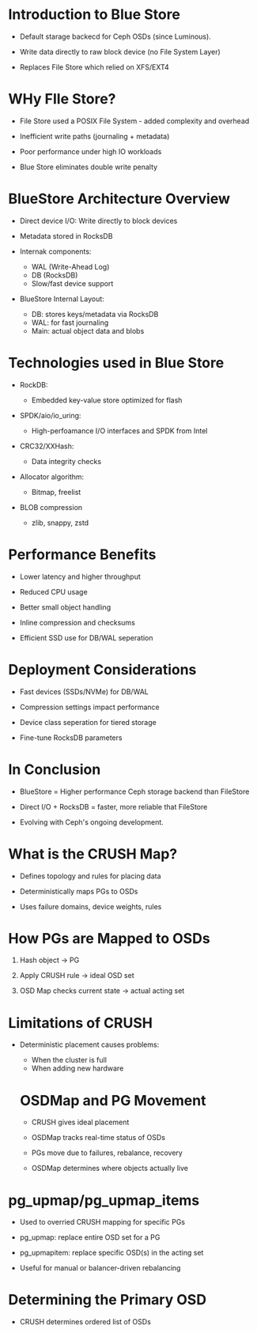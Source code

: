 # Introduction to Blue Store
- Default starage backecd for Ceph OSDs (since Luminous).

- Write data directly to raw block device (no File System Layer)

- Replaces File Store which relied on XFS/EXT4

# WHy FIle Store?
- File Store used a POSIX File System - added complexity and overhead

- Inefficient write paths (journaling + metadata)

- Poor performance under high IO workloads

- Blue Store eliminates double write penalty

# BlueStore Architecture Overview
- Direct device I/O: Write directly to block devices

- Metadata stored in RocksDB

- Internak components:
    - WAL (Write-Ahead Log)
    - DB (RocksDB)
    - Slow/fast device support

- BlueStore Internal Layout:
    - DB: stores keys/metadata via RocksDB
    - WAL: for fast journaling
    - Main: actual object data and blobs

# Technologies used in Blue Store
- RockDB:
    - Embedded key-value store optimized for flash

- SPDK/aio/io_uring:
    - High-perfoamance I/O interfaces and SPDK from Intel

- CRC32/XXHash:
    - Data integrity checks

- Allocator algorithm:
    - Bitmap, freelist

- BLOB compression
    - zlib, snappy, zstd

# Performance Benefits
- Lower latency and higher throughput

- Reduced CPU usage

- Better small object handling

- Inline compression and checksums

- Efficient SSD use for DB/WAL seperation

# Deployment Considerations
- Fast devices (SSDs/NVMe) for DB/WAL

- Compression settings impact performance

- Device class seperation for tiered storage

- Fine-tune RocksDB parameters

# In Conclusion

- BlueStore = Higher performance Ceph storage backend than FileStore

- Direct I/O + RocksDB = faster, more reliable that FileStore

- Evolving with Ceph's ongoing development.

# What is the CRUSH Map?
- Defines topology and rules for placing data

- Deterministically maps PGs to OSDs

- Uses failure domains, device weights, rules

# How PGs are Mapped to OSDs
  1. Hash object -> PG

  2. Apply CRUSH rule -> ideal OSD set
 
  3. OSD Map checks current state -> actual acting set

# Limitations of CRUSH
- Deterministic placement causes problems:
    - When the cluster is full
    - When adding new hardware

  # OSDMap and PG Movement
  - CRUSH gives ideal placement
 
  - OSDMap tracks real-time status of OSDs
 
  - PGs move due to failures, rebalance, recovery
 
  - OSDMap determines where objects actually live
 
# pg_upmap/pg_upmap_items
- Used to overried CRUSH mapping for specific PGs

- pg_upmap: replace entire OSD set for a PG

- pg_upmapitem: replace specific OSD(s) in the acting set

- Useful for manual or balancer-driven rebalancing

# Determining the Primary OSD
- CRUSH determines ordered list of OSDs
